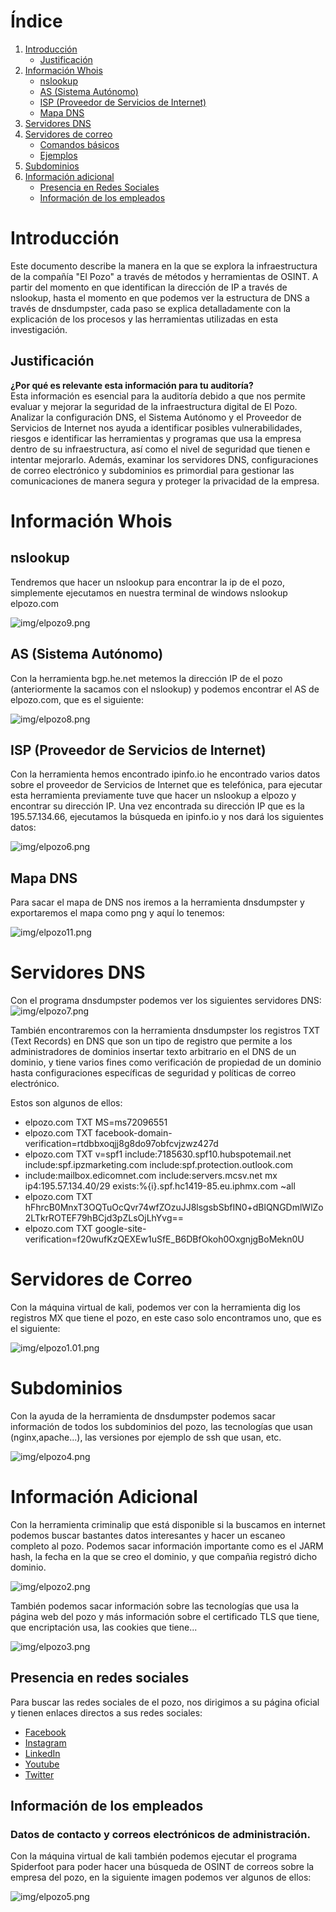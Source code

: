 # Índice
1. [Introducción](#introducción)
   - [Justificación](#justificación)
2. [Información Whois](#información-whois)
   - [nslookup](#requisitos-del-sistema)
   - [AS (Sistema Autónomo)](#as-(sistema-autónomo))
   - [ISP (Proveedor de Servicios de Internet)](#isp-(proveedor-de-servicios-de-internet))
   - [Mapa DNS](#mapa-dns)
3. [Servidores DNS](#servidores-dns)
4. [Servidores de correo](#servidores-de-correo)
   - [Comandos básicos](#comandos-básicos)
   - [Ejemplos](#ejemplos)
5. [Subdominios](#subdominios)
6. [Información adicional](#información-adicional)
   - [Presencia en Redes Sociales](#presencia-en-redes-sociales)
   - [Información de los empleados](#información-de-los-empleados)


# Introducción
Este documento describe la manera en la que se explora la infraestructura de la compañía "El Pozo" a través de métodos y herramientas de OSINT. A partir del momento en que identifican la dirección de IP a través de nslookup, hasta el momento en que podemos ver la estructura de DNS a través de dnsdumpster, cada paso se explica detalladamente con la explicación de los procesos y las herramientas utilizadas en esta investigación.

## Justificación
**¿Por qué es relevante esta información para tu auditoría?** <br>
Esta información es esencial para la auditoría debido a que nos permite evaluar y mejorar la seguridad de la infraestructura digital de El Pozo. Analizar la configuración DNS, el Sistema Autónomo y el Proveedor de Servicios de Internet nos ayuda a identificar posibles vulnerabilidades, riesgos e identificar las herramientas y programas que usa la empresa dentro de su infraestructura, así como el nivel de seguridad que tienen e intentar mejorarlo. Además, examinar los servidores DNS, configuraciones de correo electrónico y subdominios es primordial para gestionar las comunicaciones de manera segura y proteger la privacidad de la empresa.

# Información Whois

## nslookup
Tendremos que hacer un nslookup para encontrar la ip de el pozo, simplemente ejecutamos en nuestra terminal de windows nslookup elpozo.com

![img/elpozo9.png](https://github.com/alvarobueno21/Hacking_Etico/blob/c533371b163135c086ee706b8feaa8bba0da3931/a08_mapa_dns/img/elpozo9.png)

## AS (Sistema Autónomo)
Con la herramienta bgp.he.net metemos la dirección IP de el pozo (anteriormente la sacamos con el nslookup) y podemos encontrar el AS de elpozo.com, que es el siguiente:

![img/elpozo8.png](https://github.com/alvarobueno21/Hacking_Etico/blob/c533371b163135c086ee706b8feaa8bba0da3931/a08_mapa_dns/img/elpozo8.png)

## ISP (Proveedor de Servicios de Internet)

Con la herramienta hemos encontrado ipinfo.io he encontrado varios datos sobre el proveedor de Servicios de Internet que es telefónica, para ejecutar esta herramienta previamente tuve que hacer un nslookup a elpozo y encontrar su dirección IP. Una vez encontrada su dirección IP que es la 195.57.134.66, ejecutamos la búsqueda en ipinfo.io y nos dará los siguientes datos:

![img/elpozo6.png](https://github.com/alvarobueno21/Hacking_Etico/blob/c15e7abaaf3390f333b3a196b7e540540dc9215c/a08_mapa_dns/img/elpozo6.png)

## Mapa DNS

Para sacar el mapa de DNS nos iremos a la herramienta dnsdumpster y exportaremos el mapa como png y aquí lo tenemos:

![img/elpozo11.png](https://github.com/alvarobueno21/Hacking_Etico/blob/c82df8b8f7d3981e9b624f4cafb5c9ec4c93080a/a08_mapa_dns/img/elpozo11.png)

# Servidores DNS
Con el programa dnsdumpster podemos ver los siguientes servidores DNS:
![img/elpozo7.png](https://github.com/alvarobueno21/Hacking_Etico/blob/c533371b163135c086ee706b8feaa8bba0da3931/a08_mapa_dns/img/elpozo7.png)

También encontraremos con la herramienta dnsdumpster los registros TXT (Text Records) en DNS que son un tipo de registro que permite a los administradores de dominios insertar texto arbitrario en el DNS de un dominio, y tiene varios fines como verificación de propiedad de un dominio hasta configuraciones específicas de seguridad y políticas de correo electrónico. 

Estos son algunos de ellos:
   - elpozo.com TXT MS=ms72096551
   - elpozo.com TXT facebook-domain-verification=rtdbbxoqjj8g8do97obfcvjzwz427d
   - elpozo.com TXT v=spf1 include:7185630.spf10.hubspotemail.net include:spf.ipzmarketing.com include:spf.protection.outlook.com   
   - include:mailbox.edicomnet.com include:servers.mcsv.net mx ip4:195.57.134.40/29 exists:%{i}.spf.hc1419-85.eu.iphmx.com ~all
   - elpozo.com TXT hFhrcB0MnxT3OQTuOcQvr74wfZOzuJJ8lsgsbSbfIN0+dBlQNGDmlWlZo2LTkrROTEF79hBCjd3pZLsOjLhYvg==
   - elpozo.com TXT google-site-verification=f20wufKzQEXEw1uSfE_B6DBfOkoh0OxgnjgBoMekn0U

# Servidores de Correo

Con la máquina virtual de kali, podemos ver con la herramienta dig los registros MX que tiene el pozo, en este caso solo encontramos uno, que es el siguiente:

![img/elpozo1.01.png](https://github.com/alvarobueno21/Hacking_Etico/blob/48b8250a3506adf25f60ddd2177e91799420aed9/a08_mapa_dns/img/elpozo1.01.png)

# Subdominios

Con la ayuda de la herramienta de dnsdumpster podemos sacar información de todos los subdominios del pozo, las tecnologías que usan (nginx,apache...), las versiones por ejemplo de ssh que usan, etc.

![img/elpozo4.png](https://github.com/alvarobueno21/Hacking_Etico/blob/464e4ef38f5625f68b3fbb64392afc3b95ea65cf/a08_mapa_dns/img/elpozo4.png)

# Información Adicional

Con la herramienta criminalip que está disponible si la buscamos en internet podemos buscar bastantes datos interesantes y hacer un escaneo completo al pozo. Podemos sacar información importante como es el JARM hash, la fecha en la que se creo el dominio, y que compañia registró dicho dominio.

![img/elpozo2.png](https://github.com/alvarobueno21/Hacking_Etico/blob/48b8250a3506adf25f60ddd2177e91799420aed9/a08_mapa_dns/img/elpozo2.png)

También podemos sacar información sobre las tecnologías que usa la página web del pozo y más información sobre el certificado TLS que tiene, que encriptación usa, las cookies que tiene...

![img/elpozo3.png](https://github.com/alvarobueno21/Hacking_Etico/blob/464e4ef38f5625f68b3fbb64392afc3b95ea65cf/a08_mapa_dns/img/elpozo3.png)

## Presencia en redes sociales

Para buscar las redes sociales de el pozo, nos dirigimos a su página oficial y tienen enlaces directos a sus redes sociales:
- [Facebook](https://www.facebook.com/ElPozoAlimentacion/) 
- [Instagram](https://www.instagram.com/elpozoalimentacion/)
- [LinkedIn](https://www.linkedin.com/company/elpozo-alimentacion-s.a./?originalSubdomain=es)
- [Youtube](https://www.youtube.com/user/spotespeciales)
- [Twitter](https://twitter.com/ElPozoAlimenta)


## Información de los empleados

### Datos de contacto y correos electrónicos de administración.

Con la máquina virtual de kali también podemos ejecutar el programa Spiderfoot para poder hacer una búsqueda de OSINT de correos sobre la empresa del pozo, en la siguiente imagen podemos ver algunos de ellos:

![img/elpozo5.png](https://github.com/alvarobueno21/Hacking_Etico/blob/464e4ef38f5625f68b3fbb64392afc3b95ea65cf/a08_mapa_dns/img/elpozo5.png)

